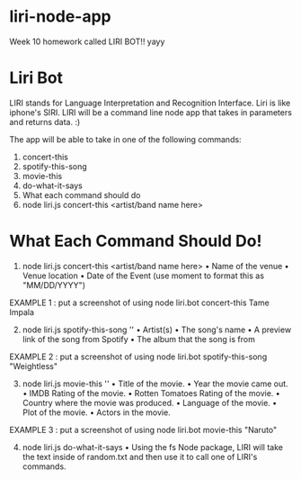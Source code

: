 # liri-node-app
Week 10 homework called LIRI BOT!! yayy

# Liri Bot
LIRI stands for Language Interpretation and Recognition Interface. Liri is like iphone's SIRI. LIRI will be a command line node app that takes in parameters and returns data. :)

The app will be able to take in one of the following commands:

1. concert-this
2. spotify-this-song
3. movie-this
4. do-what-it-says
5. What each command should do
6. node liri.js concert-this <artist/band name here>

# What Each Command Should Do!
1. node liri.js concert-this <artist/band name here>
    • Name of the venue
    • Venue location
    • Date of the Event (use moment to format this as "MM/DD/YYYY")
    
EXAMPLE 1 : put a screenshot of using node liri.bot concert-this Tame Impala

2. node liri.js spotify-this-song '<song name here>'
    • Artist(s)
    • The song's name
    • A preview link of the song from Spotify
    • The album that the song is from
  
EXAMPLE 2 : put a screenshot of using node liri.bot spotify-this-song "Weightless"

3. node liri.js movie-this '<movie name here>'
    • Title of the movie.
    • Year the movie came out.
    • IMDB Rating of the movie.
    • Rotten Tomatoes Rating of the movie.
    • Country where the movie was produced.
    • Language of the movie.
    • Plot of the movie.
    • Actors in the movie.
  
  EXAMPLE 3 : put a screenshot of using node liri.bot movie-this "Naruto"
  
4. node liri.js do-what-it-says
    • Using the fs Node package, LIRI will take the text inside of random.txt and then use it to call one of LIRI's commands.
  
  
  
  
  
  

